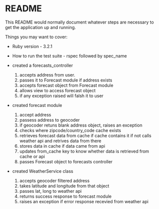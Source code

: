 # README

This README would normally document whatever steps are necessary to get the
application up and running.

Things you may want to cover:

* Ruby version - 3.2.1

* How to run the test suite - rspec followed by spec_name

* created a forecasts_controller
  1. accepts address from user.
  2. passes it to Forecast module if address exists
  3. accepts forecast object from Forecast module
  4. allows view to access forecast object
  5. if any exception raised will falsh it to user

* created forecast module
  1. accept address
  2. passess address to geocoder
  3. if geocoder retuns blank address object, raises an exception
  3. checks where zipcode/country_code cache exists
  4. retrieves forecast data from cache if cache contains it if not calls weather api and retrives data from there
  5. stores data in cache if data came from api
  6. updates from_cache key to know whether data is retrieved from cache or api
  7. passes Forecast object to forecasts controller

* created WeatherService class
  1. accepts geocoder filtered address
  2. takes latitude and longitude from that object
  3. passes lat, long to weather api
  4. returns success response to forecast module
  5. raises an exception if error response recevied from weather api
  
